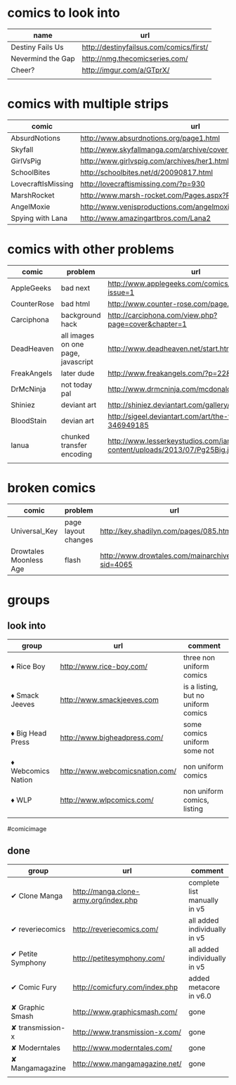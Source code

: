 # comics to look into

|        name       |                    url                    |
| ----------------- | ----------------------------------------- |
| Destiny Fails Us  | <http://destinyfailsus.com/comics/first/> |
| Nevermind the Gap | <http://nmg.thecomicseries.com/>          |
| Cheer?            | <http://imgur.com/a/GTprX/>               |
|                   |                                           |



# comics with multiple strips

|       comic        |                                url                                 |
|--------------------|--------------------------------------------------------------------|
| AbsurdNotions      | <http://www.absurdnotions.org/page1.html>                          |
| Skyfall            | <http://www.skyfallmanga.com/archive/cover-1.php>                  |
| GirlVsPig          | <http://www.girlvspig.com/archives/her1.html>                      |
| SchoolBites        | <http://schoolbites.net/d/20090817.html>                           |
| LovecraftIsMissing | <http://lovecraftismissing.com/?p=930>                             |
| MarshRocket        | <http://www.marsh-rocket.com/Pages.aspx?Pg_ID=0>                   |
| AngelMoxie         | <http://www.venisproductions.com/angelmoxie/archives/0/0/001.html> |
| Spying with Lana   | <http://www.amazingartbros.com/Lana2>                              |

# comics with other problems

|    comic    |              problem               |                                      url                                       |
| ----------- | ---------------------------------- | ------------------------------------------------------------------------------ |
| AppleGeeks  | bad next                           | <http://www.applegeeks.com/comics/viewcomic.php?issue=1>                       |
| CounterRose | bad html                           | <http://www.counter-rose.com/page.php?p=1>                                     |
| Carciphona  | background hack                    | <http://carciphona.com/view.php?page=cover&chapter=1>                          |
| DeadHeaven  | all images on one page, javascript | <http://www.deadheaven.net/start.html>                                         |
| FreakAngels | later dude                         | <http://www.freakangels.com/?p=22&page=1>                                      |
| DrMcNinja   | not today pal                      | <http://www.drmcninja.com/mcdonalds.html>                                      |
| Shiniez     | deviant art                        | <http://shiniez.deviantart.com/gallery/35675685>                               |
| BloodStain  | devian art                         | <http://sigeel.deviantart.com/art/the-title-is-out-346949185>                  |
| Ianua       | chunked transfer encoding          | <http://www.lesserkeystudios.com/ianua/wp-content/uploads/2013/07/Pg25Big.jpg> |
|             |                                    |                                                                                |

# broken comics

|         comic          |       problem       |                         url                         |
| ---------------------- | ------------------- | --------------------------------------------------- |
| Universal_Key          | page layout changes | <http://key.shadilyn.com/pages/085.html>            |
| Drowtales Moonless Age | flash               | <http://www.drowtales.com/mainarchive.php?sid=4065> |

# groups

## look into

|       group        |                url                |               comment               |
| ------------------ | --------------------------------- | ----------------------------------- |
| ♦ Rice Boy         | <http://www.rice-boy.com/>        | three non uniform comics            |
| ♦ Smack Jeeves     | <http://www.smackjeeves.com>      | is a listing, but no uniform comics |
| ♦ Big Head Press   | <http://www.bigheadpress.com/>    | some comics uniform some not        |
| ♦ Webcomics Nation | <http://www.webcomicsnation.com/> | non uniform comics                  |
| ♦ WLP              | <http://www.wlpcomics.com/>       | non uniform comics, listing         |
|                    |                                   |                                     |

#comicimage

## done

|       group       |                   url                   |           comment            |
| ----------------- | --------------------------------------- | ---------------------------- |
| ✔ Clone Manga     | <http://manga.clone-army.org/index.php> | complete list manually in v5 |
| ✔ reveriecomics   | <http://reveriecomics.com/>             | all added individually in v5 |
| ✔ Petite Symphony | <http://petitesymphony.com/>            | all added individually in v5 |
| ✔ Comic Fury      | <http://comicfury.com/index.php>        | added metacore in v6.0       |
| ✘ Graphic Smash   | <http://www.graphicsmash.com/>          | gone                         |
| ✘ transmission-x  | <http://www.transmission-x.com/>        | gone                         |
| ✘ Moderntales     | <http://www.moderntales.com/>           | gone                         |
| ✘ Mangamagazine   | <http://www.mangamagazine.net/>         | gone                         |
|                   |                                         |                              |
